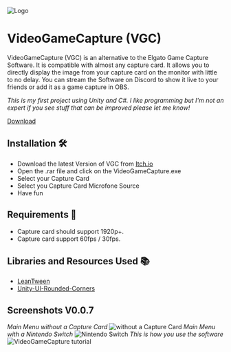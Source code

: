 
![Logo](https://i.imgur.com/rT3taJk.png)





# VideoGameCapture (VGC)

VideoGameCapture (VGC) is an alternative to the Elgato Game Capture Software. It is compatible with almost any capture card. It allows you to directly display the image from your capture card on the monitor with little to no delay. You can stream the Software on Discord to show it live to your friends or add it as a game capture in OBS.

*This is my first project using Unity and C#. I like programming but I'm not an expert if you see stuff that can be improved please let me know!*

[Download](https://immernochnoah.itch.io/videogamecapture)

## Installation 🛠

- Download the latest Version of VGC from [Itch.io](https://immernochnoah.itch.io/videogamecapture)
- Open the .rar file and click on the VideoGameCapture.exe
- Select your Capture Card
- Select you Capture Card Microfone Source
- Have fun
    
## Requirements 📑

- Capture card should support 1920p+.
- Capture card support 60fps / 30fps.

## Libraries and Resources Used 📚

- [LeanTween](https://assetstore.unity.com/packages/tools/animation/leantween-3595)
- [Unity-UI-Rounded-Corners](https://github.com/kirevdokimov/Unity-UI-Rounded-Corners)

## Screenshots V0.0.7
*Main Menu without a Capture Card*
![without a Capture Card](https://i.imgur.com/7TAggtO.jpg](https://i.imgur.com/fAxbmSX.png))
*Main Menu with a Nintendo Switch*
![Nintendo Switch](https://i.imgur.com/TzkHspw.png)
*This is how you use the software*
![VideoGameCapture tutorial](https://i.imgur.com/xpNwiPG.png)
